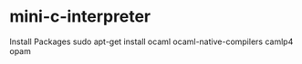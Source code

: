 # mini-c-interpreter

Install Packages 
sudo apt-get install ocaml ocaml-native-compilers camlp4 opam
